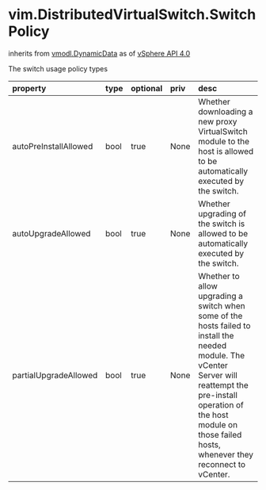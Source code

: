 vim.DistributedVirtualSwitch.SwitchPolicy
=========================================
inherits from [vmodl.DynamicData](docs/vmodl.DynamicData.md)
as of [vSphere API 4.0](vim.version.md#vim.version.version5)


The switch usage policy types

| property | type | optional | priv | desc |
|:---------|:-----|:---------|:-----|:-----|
| autoPreInstallAllowed | bool | true | None | Whether downloading a new proxy VirtualSwitch module to the host is   allowed to be automatically executed by the switch. |
| autoUpgradeAllowed | bool | true | None | Whether upgrading of the switch is allowed to be automatically   executed by the switch. |
| partialUpgradeAllowed | bool | true | None | Whether to allow upgrading a switch when some of the hosts failed to   install the needed module. The vCenter Server will reattempt the   pre-install operation of the host module on those failed hosts,   whenever they reconnect to vCenter. |


